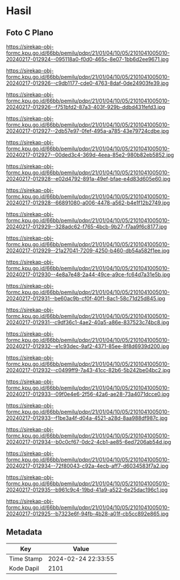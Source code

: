 # Hasil

## Foto C Plano

https://sirekap-obj-formc.kpu.go.id/66bb/pemilu/pdpr/21/01/04/10/05/2101041005010-20240217-012924--095118a0-f0d0-465c-8e07-1bb6d2ee9671.jpg

https://sirekap-obj-formc.kpu.go.id/66bb/pemilu/pdpr/21/01/04/10/05/2101041005010-20240217-012926--c9db1177-cde0-4763-8daf-0de24903fe39.jpg

https://sirekap-obj-formc.kpu.go.id/66bb/pemilu/pdpr/21/01/04/10/05/2101041005010-20240217-012926--f751bfd2-87a3-403f-929b-ddbd431fefd3.jpg

https://sirekap-obj-formc.kpu.go.id/66bb/pemilu/pdpr/21/01/04/10/05/2101041005010-20240217-012927--2db57e97-0fef-495a-a785-43e79724cdbe.jpg

https://sirekap-obj-formc.kpu.go.id/66bb/pemilu/pdpr/21/01/04/10/05/2101041005010-20240217-012927--00ded3c4-369d-4eea-85e2-980b82eb5852.jpg

https://sirekap-obj-formc.kpu.go.id/66bb/pemilu/pdpr/21/01/04/10/05/2101041005010-20240217-012928--e02d4792-891a-49ef-bfae-e4d83d605e60.jpg

https://sirekap-obj-formc.kpu.go.id/66bb/pemilu/pdpr/21/01/04/10/05/2101041005010-20240217-012928--66891080-a006-4478-a562-b4e1f12b2749.jpg

https://sirekap-obj-formc.kpu.go.id/66bb/pemilu/pdpr/21/01/04/10/05/2101041005010-20240217-012929--328adc62-f765-4bcb-9b27-f7aa9f6c8177.jpg

https://sirekap-obj-formc.kpu.go.id/66bb/pemilu/pdpr/21/01/04/10/05/2101041005010-20240217-012929--21a27041-7209-4250-b460-db54a582f1ee.jpg

https://sirekap-obj-formc.kpu.go.id/66bb/pemilu/pdpr/21/01/04/10/05/2101041005010-20240217-012930--4e8a7e48-2a44-49ce-a9ce-fc64d7a31e5b.jpg

https://sirekap-obj-formc.kpu.go.id/66bb/pemilu/pdpr/21/01/04/10/05/2101041005010-20240217-012931--be60ac9b-cf0f-40f1-8ac1-58c71d25d845.jpg

https://sirekap-obj-formc.kpu.go.id/66bb/pemilu/pdpr/21/01/04/10/05/2101041005010-20240217-012931--c9df36c1-4ae2-40a5-a86e-837523c74bc8.jpg

https://sirekap-obj-formc.kpu.go.id/66bb/pemilu/pdpr/21/01/04/10/05/2101041005010-20240217-012932--e1c93dec-9af2-4371-85ee-8f8d6939d200.jpg

https://sirekap-obj-formc.kpu.go.id/66bb/pemilu/pdpr/21/01/04/10/05/2101041005010-20240217-012932--c0499ff9-7a43-41cc-82b6-5b242be04bc2.jpg

https://sirekap-obj-formc.kpu.go.id/66bb/pemilu/pdpr/21/01/04/10/05/2101041005010-20240217-012933--09f0e4e6-2f56-42a6-ae28-73a4071dcce0.jpg

https://sirekap-obj-formc.kpu.go.id/66bb/pemilu/pdpr/21/01/04/10/05/2101041005010-20240217-012933--f1be3a4f-d04a-4521-a28d-8aa988df987c.jpg

https://sirekap-obj-formc.kpu.go.id/66bb/pemilu/pdpr/21/01/04/10/05/2101041005010-20240217-012934--b0c0cf67-0dc2-4cb1-ae85-6ed7206ab54d.jpg

https://sirekap-obj-formc.kpu.go.id/66bb/pemilu/pdpr/21/01/04/10/05/2101041005010-20240217-012934--72f80043-c92a-4ecb-aff7-d6034583f7a2.jpg

https://sirekap-obj-formc.kpu.go.id/66bb/pemilu/pdpr/21/01/04/10/05/2101041005010-20240217-012935--b961c9c4-19bd-41a9-a522-6e25dac196c1.jpg

https://sirekap-obj-formc.kpu.go.id/66bb/pemilu/pdpr/21/01/04/10/05/2101041005010-20240217-012925--b7323e6f-94fb-4b28-a01f-cb5cc892e865.jpg


## Metadata

| Key        | Value               |
| ---------- | ------------------- |
| Time Stamp | 2024-02-24 22:33:55 |
| Kode Dapil | 2101                |



